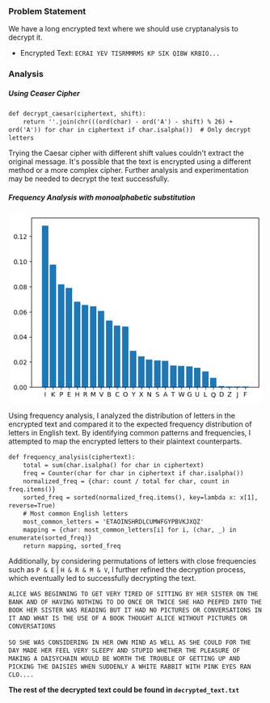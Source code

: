 
### Problem Statement
We have a long encrypted text where we should use cryptanalysis to decrypt it.
- Encrypted Text:
`ECRAI YEV TISRMMRMS KP SIK QIBW KRBIO...`

### Analysis
##### Using Ceaser Cipher
```python:
def decrypt_caesar(ciphertext, shift):
    return ''.join(chr(((ord(char) - ord('A') - shift) % 26) + ord('A')) for char in ciphertext if char.isalpha())  # Only decrypt letters
```
Trying the Caesar cipher with different shift values couldn't extract the original message. It's possible that the text is encrypted using a different method or a more complex cipher. Further analysis and experimentation may be needed to decrypt the text successfully.
##### Frequency Analysis with monoalphabetic substitution
![alt text](output.png)

Using frequency analysis, I analyzed the distribution of letters in the encrypted text and compared it to the expected frequency distribution of letters in English text. By identifying common patterns and frequencies, I attempted to map the encrypted letters to their plaintext counterparts. 


```python:
def frequency_analysis(ciphertext):
    total = sum(char.isalpha() for char in ciphertext)
    freq = Counter(char for char in ciphertext if char.isalpha())
    normalized_freq = {char: count / total for char, count in freq.items()}
    sorted_freq = sorted(normalized_freq.items(), key=lambda x: x[1], reverse=True)
    # Most common English letters
    most_common_letters = 'ETAOINSHRDLCUMWFGYPBVKJXQZ'  
    mapping = {char: most_common_letters[i] for i, (char, _) in enumerate(sorted_freq)}
    return mapping, sorted_freq
```
Additionally, by considering permutations of letters with close frequencies such as `P & E` | `H & R & M & V`, I further refined the decryption process, which eventually led to successfully decrypting the text.

```
ALICE WAS BEGINNING TO GET VERY TIRED OF SITTING BY HER SISTER ON THE
BANK AND OF HAVING NOTHING TO DO ONCE OR TWICE SHE HAD PEEPED INTO THE
BOOK HER SISTER WAS READING BUT IT HAD NO PICTURES OR CONVERSATIONS IN
IT AND WHAT IS THE USE OF A BOOK THOUGHT ALICE WITHOUT PICTURES OR
CONVERSATIONS

SO SHE WAS CONSIDERING IN HER OWN MIND AS WELL AS SHE COULD FOR THE
DAY MADE HER FEEL VERY SLEEPY AND STUPID WHETHER THE PLEASURE OF
MAKING A DAISYCHAIN WOULD BE WORTH THE TROUBLE OF GETTING UP AND
PICKING THE DAISIES WHEN SUDDENLY A WHITE RABBIT WITH PINK EYES RAN
CLO....
```
**The rest of the decrypted text could be found in `decrypted_text.txt`**
